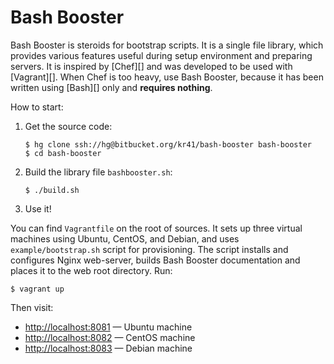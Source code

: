Bash Booster
============

Bash Booster is steroids for bootstrap scripts.  It is a single file
library, which provides various features useful during setup environment and
preparing servers.  It is inspired by [Chef][] and was developed to be used
with [Vagrant][].  When Chef is too heavy, use Bash Booster, because it
has been written using [Bash][] only and **requires nothing**.

How to start:

1.  Get the source code:

        $ hg clone ssh://hg@bitbucket.org/kr41/bash-booster bash-booster
        $ cd bash-booster

2.  Build the library file `bashbooster.sh`:

        $ ./build.sh

3.  Use it!

You can find `Vagrantfile` on the root of sources.  It sets up three virtual
machines using Ubuntu, CentOS, and Debian, and uses `example/bootstrap.sh`
script for provisioning.  The script installs and configures Nginx web-server,
builds Bash Booster documentation and places it to the web root directory. Run:

    $ vagrant up

Then visit:

*   <http://localhost:8081> — Ubuntu machine
*   <http://localhost:8082> — CentOS machine
*   <http://localhost:8083> — Debian machine
